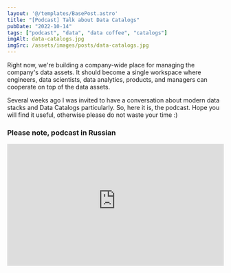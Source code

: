 ```yaml
---
layout: '@/templates/BasePost.astro'
title: "[Podcast] Talk about Data Catalogs"
pubDate: "2022-10-14"
tags: ["podcast", "data", "data coffee", "catalogs"]
imgAlt: data-catalogs.jpg
imgSrc: /assets/images/posts/data-catalogs.jpg
---
```


Right now, we're building a company-wide place for managing the company's data assets. It should become a single workspace where engineers, data scientists, data analytics, products, and managers can cooperate on top of the data assets.

Several weeks ago I was invited to have a conversation about modern data stacks and Data Catalogs particularly. So, here it is, the podcast. Hope you will find it useful, otherwise please do not waste your time :)

### Please note, podcast in Russian

<div style="position:relative;padding-bottom:56.25%;height:0;overflow:hidden"><iframe src="https://www.youtube-nocookie.com/embed/z3GcqpoM5p4" style="position:absolute;top:0;left:0;width:100%;height:100%;border:0" allowfullscreen="" title="YouTube Video"></iframe></div>



